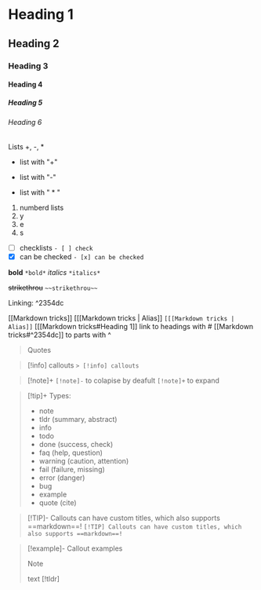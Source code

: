 # Heading 1
## Heading 2
### Heading 3
#### Heading 4
##### Heading 5
###### Heading 6

Lists +, -, *

+ list with "+"
- list with "-"
* list with " * "  

1. numberd lists
2. y
3. e
4. s

- [ ] checklists `- [ ] check`
- [x] can be checked 
`- [x] can be checked `

**bold** `*bold*`
*italics* `*italics*` 

~~strikethrou~~ `~~strikethrou~~`

Linking: ^2354dc

[[Markdown tricks]]
[[[Markdown tricks | Alias]] `[[[Markdown tricks | Alias]]` 
[[[Markdown tricks#Heading 1]] link to headings with # 
[[Markdown tricks#^2354dc]] to parts with ^

> Quotes

> [!info] callouts
> `> [!info] callouts`


> [!note]+
> `[!note]-` to colapise by deafult `[!note]+` to expand

> [!tip]+
> Types:
> - note
> - tldr (summary, abstract)
> - info
> - todo
> - done (success, check)
> - faq (help, question)
> - warning (caution, attention)
> - fail (failure, missing)
> - error (danger)
> - bug
> - example
> - quote (cite)

> [!TIP]- Callouts can have custom titles, which also supports ==markdown==!
> `[!TIP] Callouts can have custom titles, which also supports ==markdown==!`

> [!example]- Callout examples
> > [!note]
> > text
> > [!tldr]
> > 

